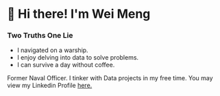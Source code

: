 # 👋 Hi there! I'm Wei Meng 

### Two Truths One Lie
- I navigated on a warship.
- I enjoy delving into data to solve problems.
- I can survive a day without coffee.

Former Naval Officer. I tinker with Data projects in my free time. You may view my Linkedin Profile [here.](https://www.linkedin.com/in/weimengng/)


